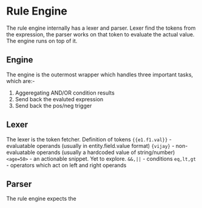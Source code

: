 # Rule Engine

The rule engine internally has a lexer and parser. Lexer find the tokens from the expression, the parser works on that token to evaluate the actual value. The engine runs on top of it. 

## Engine
The engine is the outermost wrapper which handles three important tasks, which are:-
1. Aggeregating AND/OR condition results
2. Send back the evaluted expression
3. Send back the pos/neg trigger

## Lexer
The lexer is the token fetcher. Definition of tokens
`{{e1.f1.val}}` - evaluatable operands (usually in entity.field.value format)
`{vijay}` - non-evaluatable operands (usually a hardcoded value of string/number)
`<age=50>` - an actionable snippet. Yet to explore.
`&&,||` - conditions
`eq,lt,gt` - operators which act on left and right operands

## Parser
The rule engine expects the 

